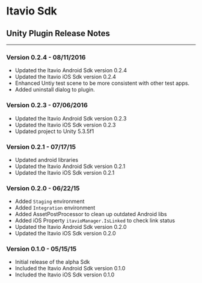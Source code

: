 # Itavio Sdk
## Unity Plugin Release Notes
---
### Version 0.2.4 - 08/11/2016
* Updated the Itavio Android Sdk version 0.2.4
* Updated the Itavio iOS Sdk version 0.2.4
* Enhanced Untiy test scene to be more consistent with other test apps.
* Added uninstall dialog to plugin.

### Version 0.2.3 - 07/06/2016
* Updated the Itavio Android Sdk version 0.2.3
* Updated the Itavio iOS Sdk version 0.2.3
* Updated project to Unity 5.3.5f1

### Version 0.2.1 - 07/17/15
* Updated android libraries
* Updated the Itavio Android Sdk version 0.2.1
* Updated the Itavio iOS Sdk version 0.2.1

### Version 0.2.0 - 06/22/15
* Added `Staging` environment
* Added `Integration` environment
* Added AssetPostProcessor to clean up outdated Android libs
* Added iOS Property `itavioManager.IsLinked` to check link status
* Updated the Itavio Android Sdk version 0.2.0
* Updated the Itavio iOS Sdk version 0.2.0

### Version 0.1.0 - 05/15/15
* Initial release of the alpha Sdk
* Included the Itavio Android Sdk version 0.1.0
* Included the Itavio iOS Sdk version 0.1.0
